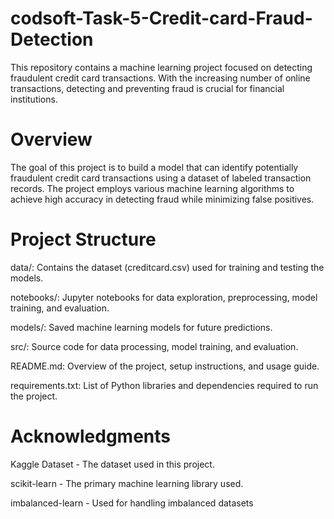 # codsoft-Task-5-Credit-card-Fraud-Detection
This repository contains a machine learning project focused on detecting fraudulent credit card transactions. With the increasing number of online transactions, detecting and preventing fraud is crucial for financial institutions.

 # Overview
The goal of this project is to build a model that can identify potentially fraudulent credit card transactions using a dataset of labeled transaction records. The project employs various machine learning algorithms to achieve high accuracy in detecting fraud while minimizing false positives.

# Project Structure
data/: Contains the dataset (creditcard.csv) used for training and testing the models.

notebooks/: Jupyter notebooks for data exploration, preprocessing, model training, and evaluation.

models/: Saved machine learning models for future predictions.

src/: Source code for data processing, model training, and evaluation.

README.md: Overview of the project, setup instructions, and usage guide.

requirements.txt: List of Python libraries and dependencies required to run the project.

# Acknowledgments
Kaggle Dataset - The dataset used in this project.

scikit-learn - The primary machine learning library used.

imbalanced-learn - Used for handling imbalanced datasets
